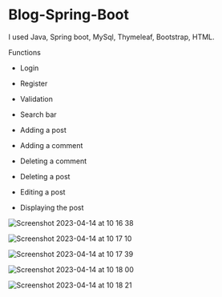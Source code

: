 # Blog-Spring-Boot


I used Java, Spring boot, MySql, Thymeleaf, Bootstrap, HTML.

Functions

- Login

- Register

- Validation

- Search bar

- Adding a post

- Adding a comment

- Deleting a comment

- Deleting a post

- Editing a post

- Displaying the post



![Screenshot 2023-04-14 at 10 16 38](https://user-images.githubusercontent.com/107129687/231986293-b290f57d-a76a-41ba-aa16-ce696bc5ec1b.png)

![Screenshot 2023-04-14 at 10 17 10](https://user-images.githubusercontent.com/107129687/231986367-4efd900a-c80b-4543-87fb-61f4b10ea990.png)

![Screenshot 2023-04-14 at 10 17 39](https://user-images.githubusercontent.com/107129687/231986466-893091db-fb39-4334-9360-386895328061.png)

![Screenshot 2023-04-14 at 10 18 00](https://user-images.githubusercontent.com/107129687/231986559-1c47585b-49fe-4d8d-b61b-ded845033c8c.png)

![Screenshot 2023-04-14 at 10 18 21](https://user-images.githubusercontent.com/107129687/231986638-a5bd582d-9dc9-4574-9001-b43900f0e7ab.png)
